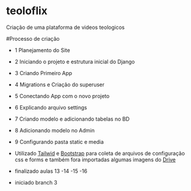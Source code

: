 # teoloflix
Criação de uma plataforma de videos teologicos

#Processo de criação

* 1 Planejamento do Site
* 2 Iniciando o projeto e estrutura inicial do Django
* 3 Criando Primeiro App
* 4 Migrations e Criação do superuser
* 5 Conectando App com o novo projeto
* 6 Explicando arquivo settings
* 7 Criando modelo e adicionando tabelas no BD
* 8 Adicionando modelo no Admin
* 9 Configurando pasta static e media
* Utilizado [Tailwid](https://tailwindcss.com/brand) e [Bootstrap](https://getbootstrap.com/) para coleta de arquivos de configuração css e forms e também fora importadas algumas imagens do [Drive](https://drive.google.com/drive/folders/1S0rKKFWEj35H0E1EanUwQqRyeWPI4h_B)

* finalizado aulas 13 -14 -15 -16

* iniciado branch 3
